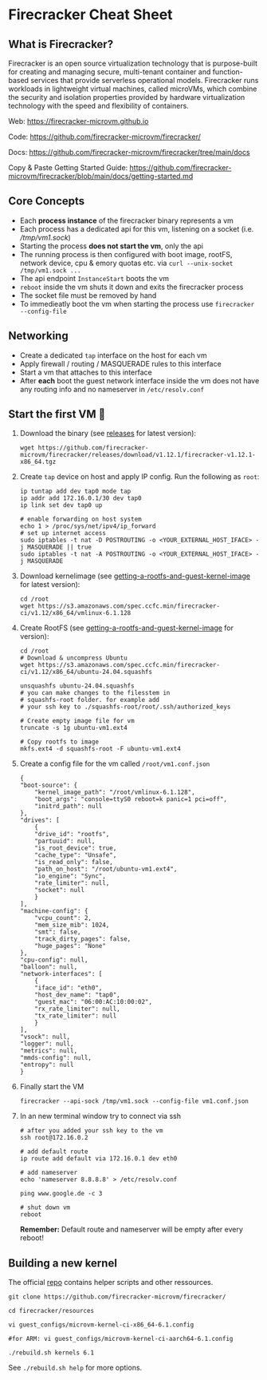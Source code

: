 # Firecracker Cheat Sheet

## What is Firecracker?

Firecracker is an open source virtualization technology that is purpose-built for creating and managing secure, multi-tenant container and function-based services that provide serverless operational models. Firecracker runs workloads in lightweight virtual machines, called microVMs, which combine the security and isolation properties provided by hardware virtualization technology with the speed and flexibility of containers.

Web: https://firecracker-microvm.github.io

Code: https://github.com/firecracker-microvm/firecracker/

Docs: https://github.com/firecracker-microvm/firecracker/tree/main/docs

Copy & Paste Getting Started Guide: https://github.com/firecracker-microvm/firecracker/blob/main/docs/getting-started.md

## Core Concepts
* Each **process instance** of the firecracker binary represents a vm
* Each process has a dedicated api for this vm, listening on a socket (i.e. */tmp/vm1.sock*)
* Starting the process **does not start the vm**, only the api
* The running process is then configured with boot image, rootFS, network device, cpu & emory quotas etc. via `curl --unix-socket /tmp/vm1.sock ...`
* The api endpoint `InstanceStart` boots the vm
* `reboot` inside the vm shuts it down and exits the firecracker process
* The socket file must be removed by hand
* To immedieatly boot the vm when starting the process use `firecracker --config-file`

## Networking
* Create a dedicated `tap` interface on the host for each vm
* Apply firewall / routing / MASQUERADE rules to this interface
* Start a vm that attaches to this interface
* After **each** boot the guest network interface inside the vm does not have any routing info and no nameserver in `/etc/resolv.conf`

## Start the first VM 🚀
1. Download the binary (see [releases](https://github.com/firecracker-microvm/firecracker/releases) for latest version):
    ```
    wget https://github.com/firecracker-microvm/firecracker/releases/download/v1.12.1/firecracker-v1.12.1-x86_64.tgz
    ```

2. Create `tap` device on host and apply IP config. Run the following as ``root``:
    ```
    ip tuntap add dev tap0 mode tap
    ip addr add 172.16.0.1/30 dev tap0
    ip link set dev tap0 up

    # enable forwarding on host system
    echo 1 > /proc/sys/net/ipv4/ip_forward
    # set up internet access
    sudo iptables -t nat -D POSTROUTING -o <YOUR_EXTERNAL_HOST_IFACE> -j MASQUERADE || true
    sudo iptables -t nat -A POSTROUTING -o <YOUR_EXTERNAL_HOST_IFACE> -j MASQUERADE
    ```
3. Download kernelimage (see [getting-a-rootfs-and-guest-kernel-image](https://github.com/firecracker-microvm/firecracker/blob/main/docs/getting-started.md#getting-a-rootfs-and-guest-kernel-image ) for latest version):
    ```
    cd /root
    wget https://s3.amazonaws.com/spec.ccfc.min/firecracker-ci/v1.12/x86_64/vmlinux-6.1.128
    ```
 
4. Create RootFS (see [getting-a-rootfs-and-guest-kernel-image](https://github.com/firecracker-microvm/firecracker/blob/main/docs/getting-started.md#getting-a-rootfs-and-guest-kernel-image ) for version):
    ```
    cd /root
    # Download & uncompress Ubuntu
    wget https://s3.amazonaws.com/spec.ccfc.min/firecracker-ci/v1.12/x86_64/ubuntu-24.04.squashfs
    
    unsquashfs ubuntu-24.04.squashfs
    # you can make changes to the filesstem in 
    # squashfs-root folder. for example add
    # your ssh key to ./squashfs-root/root/.ssh/authorized_keys

    # Create empty image file for vm
    truncate -s 1g ubuntu-vm1.ext4
    
    # Copy rootfs to image
    mkfs.ext4 -d squashfs-root -F ubuntu-vm1.ext4

    ```
5. Create a config file for the vm called `/root/vm1.conf.json`
    ```
    {
    "boot-source": {
        "kernel_image_path": "/root/vmlinux-6.1.128",
        "boot_args": "console=ttyS0 reboot=k panic=1 pci=off",
        "initrd_path": null
    },
    "drives": [
        {
        "drive_id": "rootfs",
        "partuuid": null,
        "is_root_device": true,
        "cache_type": "Unsafe",
        "is_read_only": false,
        "path_on_host": "/root/ubuntu-vm1.ext4",
        "io_engine": "Sync",
        "rate_limiter": null,
        "socket": null
        }
    ],
    "machine-config": {
        "vcpu_count": 2,
        "mem_size_mib": 1024,
        "smt": false,
        "track_dirty_pages": false,
        "huge_pages": "None"
    },
    "cpu-config": null,
    "balloon": null,
    "network-interfaces": [
        {
        "iface_id": "eth0",
        "host_dev_name": "tap0",
        "guest_mac": "06:00:AC:10:00:02",
        "rx_rate_limiter": null,
        "tx_rate_limiter": null
        }
    ],
    "vsock": null,
    "logger": null,
    "metrics": null,
    "mmds-config": null,
    "entropy": null
    }
    ```
6. Finally start the VM
    ```
    firecracker --api-sock /tmp/vm1.sock --config-file vm1.conf.json
    ```
7. In an new terminal window try to connect via ssh
    ```
    # after you added your ssh key to the vm
    ssh root@172.16.0.2

    # add default route
    ip route add default via 172.16.0.1 dev eth0

    # add nameserver
    echo 'nameserver 8.8.8.8' > /etc/resolv.conf
    
    ping www.google.de -c 3

    # shut down vm
    reboot
    ```
    **Remember:** Default route and nameserver will be empty after every reboot!

## Building a new kernel
The official [repo](https://github.com/firecracker-microvm/firecracker/tree/main/resources) contains helper scripts and other ressources.
```
git clone https://github.com/firecracker-microvm/firecracker/

cd firecracker/resources

vi guest_configs/microvm-kernel-ci-x86_64-6.1.config

#for ARM: vi guest_configs/microvm-kernel-ci-aarch64-6.1.config

./rebuild.sh kernels 6.1
```
See `./rebuild.sh help` for more options.